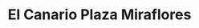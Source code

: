 ---
title: "El Canario Plaza Miraflores"
url: /tegucigalpa/el-canario-plaza-miraflores/
shop: Allgemein
---